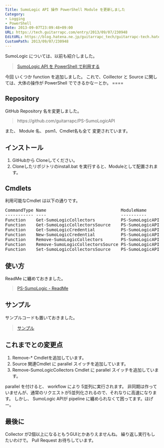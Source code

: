```yaml
---
Title: SumoLogic API 操作 PowerShell Module を更新しました
Category:
- Logging
- PowerShell
Date: 2013-09-07T23:09:48+09:00
URL: https://tech.guitarrapc.com/entry/2013/09/07/230948
EditURL: https://blog.hatena.ne.jp/guitarrapc_tech/guitarrapc-tech.hatenablog.com/atom/entry/11696248318757675960
CustomPath: 2013/09/07/230948
---
```


<p>SumoLogic については、以前も紹介しました。</p>
<blockquote><a href="http://guitarrapc.wordpress.com/2013/08/16/sumologic-api-%e3%82%92-powershell-%e3%81%a7%e5%88%a9%e7%94%a8%e3%81%99%e3%82%8b/" target="_blank">SumoLogic API を PowerShell で利用する</a></blockquote>
<p>今回 いくつか function を追加しました。 これで、Coillector と Source に関しては、大体の操作が PowerShell でできるかなーとか。 ====</p>
<h2>Repository</h2>
<p>GitHub Repository 名を変更しました。</p>
<blockquote>https://github.com/guitarrapc/PS-SumoLogicAPI</blockquote>
<p>また、 Module 名、 psm1、Cmdlet名も全て 変更されています。</p>
<h2>インストール</h2>
<ol>
<li>GitHubから Cloneしてください。</li>
<li>Cloneしたリポジトリのinstall.bat を実行すると、Moduleとして配置されます。</li>
</ol>
<h2>Cmdlets</h2>
<p>利用可能なCmdlet は以下の通りです。</p>
<pre class="brush: powershell">CommandType Name                             ModuleName
----------- ----                             ----------
Function    Get-SumoLogicCollectors          PS-SumoLogicAPI
Function    Get-SumoLogicCollectorsSource    PS-SumoLogicAPI
Function    Get-SumoLogicCredential          PS-SumoLogicAPI
Function    New-SumoLogicCredential          PS-SumoLogicAPI
Function    Remove-SumoLogicCollectors       PS-SumoLogicAPI
Function    Remove-SumoLogicCollectorsSource PS-SumoLogicAPI
Function    Set-SumoLogicCollectorsSource    PS-SumoLogicAPI
</pre>
<h2>使い方</h2>
<p>ReadMe に纏めておきました。</p>
<blockquote><a href="https://github.com/guitarrapc/PS-SumoLogicAPI/blob/master/README.md" target="_blank">PS-SumoLogic - ReadMe</a></blockquote>
<h2>サンプル</h2>
<p>サンプルコードも置いておきました。</p>
<blockquote><a href="https://github.com/guitarrapc/PS-SumoLogicAPI/tree/master/Sample" target="_blank">サンプル</a></blockquote>
<h2>これまでとの変更点</h2>
<ol>
<li>Remove-* Cmdletを追加しています。</li>
<li>Source 関連Cmdlet に parallel スイッチを追加しています。</li>
<li>Remove-SumoLogicCollectors Cmdlet に parallel スイッチを追加しています。</li>
</ol>
<p>parallel を付けると、 workflow により 5並列に実行されます。 非同期は作っていませんが、通常のリクエストが5並列化されるので、それなりに高速になります。 しかし、 SumoLogic APIが pipeline に纏められなくて困ってます。ほげー。</p>
<h2>最後に</h2>
<p>Collector が2個以上になるともうGUIとかありえませんね。 繰り返し実行もしたいわけで。 Pull Request お待ちしています。</p>
